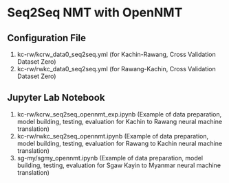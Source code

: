# Seq2Seq NMT with OpenNMT

## Configuration File

1. kc-rw/kcrw_data0_seq2seq.yml (for Kachin-Rawang, Cross Validation Dataset Zero)  
2. kc-rw/rwkc_data0_seq2seq.yml (for Rawang-Kachin, Cross Validation Dataset Zero)

## Jupyter Lab Notebook

1. kc-rw/kcrw_seq2seq_opennmt_exp.ipynb (Example of data preparation, model building, testing, evaluation for Kachin to Rawang neural machine translation)
2. kc-rw/rwkc_seq2seq_opennmt.ipynb (Example of data preparation, model building, testing, evaluation for Rawang to Kachin neural machine translation)
3. sg-my/sgmy_opennmt.ipynb (Example of data preparation, model building, testing, evaluation for Sgaw Kayin to Myanmar neural machine translation)
